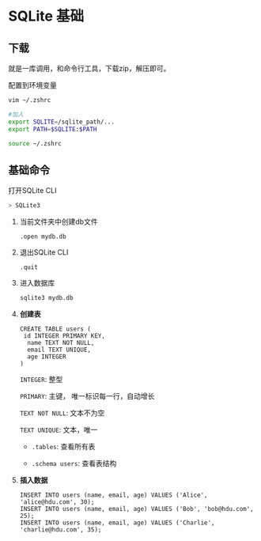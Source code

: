 # SQLite 基础

## 下载

就是一库调用，和命令行工具，下载zip，解压即可。

配置到环境变量

```bash
vim ~/.zshrc

#加入
export SQLITE=/sqlite_path/...
export PATH=$SQLITE:$PATH

source ~/.zshrc
```



## 基础命令

打开SQLite CLI

```bash
> SQLite3
```

1. 当前文件夹中创建db文件

   ```sqlite
   .open mydb.db
   ```

2. 退出SQLite CLI

   ```sqlite
   .quit
   ```

3. 进入数据库

   ```bash
   sqlite3 mydb.db
   ```

4. **创建表**

   ```sqlite
   CREATE TABLE users (
   	id INTEGER PRIMARY KEY, 
     name TEXT NOT NULL, 
     email TEXT UNIQUE,
     age INTEGER
   )
   ```

   `INTEGER`: 整型

   `PRIMARY`: 主键， 唯一标识每一行，自动增长

   `TEXT NOT NULL`: 文本不为空

   `TEXT UNIQUE`: 文本，唯一
   
   
   
    - `.tables`: 查看所有表
   
   
    - `.schema users`: 查看表结构
   

5. **插入数据**

    ```sqlite
    INSERT INTO users (name, email, age) VALUES ('Alice', 'alice@hdu.com', 30); 
    INSERT INTO users (name, email, age) VALUES ('Bob', 'bob@hdu.com', 25); 
    INSERT INTO users (name, email, age) VALUES ('Charlie', 'charlie@hdu.com', 35); 
    ```

      
